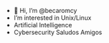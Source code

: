 - 👋 Hi, I’m @becaromcy
- I’m interested in Unix/Linux
- Artificial Intelligence
- Cybersecurity
Saludos Amigos
<!---
newtubes/newtubes is a ✨ special ✨ repository because its `README.md` (this file) appears on your GitHub profile.
You can click the Preview link to take a look at your changes.
--->
